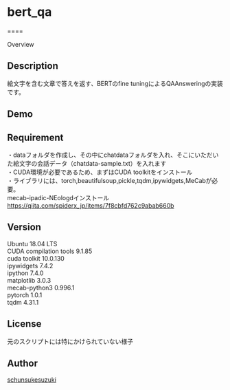 # bert_qa
====

Overview

## Description
絵文字を含む文章で答えを返す、BERTのfine tuningによるQAAnsweringの実装です。

## Demo

## Requirement
・dataフォルダを作成し、その中にchatdataフォルダを入れ、そこにいただいた絵文字の会話データ（chatdata-sample.txt）を入れます</br>
・CUDA環境が必要であるため、まずはCUDA toolkitをインストール</br>
・ライブラリには、torch,beautifulsoup,pickle,tqdm,ipywidgets,MeCabが必要。</br>
mecab-ipadic-NEologdインストール
https://qiita.com/spiderx_jp/items/7f8cbfd762c9abab660b

## Version
Ubuntu 18.04 LTS</br>
CUDA compilation tools 9.1.85</br>
cuda toolkit 10.0.130</br>
ipywidgets 7.4.2</br>
ipython 7.4.0</br>
matplotlib 3.0.3</br>
mecab-python3 0.996.1</br>
pytorch 1.0.1</br>
tqdm 4.31.1</br>


## License

元のスクリプトには特にかけられていない様子

## Author

[schunsukesuzuki](https://github.com/schunsukesuzuki)
